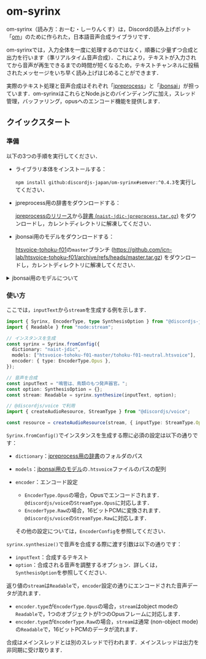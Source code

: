 # om-syrinx

om-syrinx（読み方：おーむ・しーりんくす）は，Discordの読み上げボット「[om](https://github.com/discordjs-japan/om)」のために作られた，日本語音声合成ライブラリです．

om-syrinxでは，入力全体を一度に処理するのではなく，順番に少量ずつ合成と出力を行います（準リアルタイム音声合成）．これにより，テキストが入力されてから音声が再生できるまでの時間が短くなるため，テキストチャンネルに投稿されたメッセージをいち早く読み上げはじめることができます．

実際のテキスト処理と音声合成はそれぞれ「[jpreprocess](https://crates.io/crates/jpreprocess)」と「[jbonsai](https://crates.io/crates/jbonsai)」が担っています．om-syrinxはこれらとNode.jsとのバインディングに加え，スレッド管理，バッファリング，opusへのエンコード機能を提供します．

## クイックスタート

### 準備

以下の3つの手順を実行してください．
- ライブラリ本体をインストールする：

  `npm install github:discordjs-japan/om-syrinx#semver:^0.4.3`を実行してください．
- jpreprocess用の辞書をダウンロードする：

  [jpreprocessのリリース](https://github.com/jpreprocess/jpreprocess/releases/v0.12.0)から[辞書 (`naist-jdic-jpreprocess.tar.gz`)](https://github.com/jpreprocess/jpreprocess/releases/download/v0.12.0/naist-jdic-jpreprocess.tar.gz) をダウンロードし，カレントディレクトリに解凍してください．
- jbonsai用のモデルをダウンロードする：

  [htsvoice-tohoku-f01](https://github.com/icn-lab/htsvoice-tohoku-f01)の`master`ブランチ (<https://github.com/icn-lab/htsvoice-tohoku-f01/archive/refs/heads/master.tar.gz>) をダウンロードし，カレントディレクトリに解凍してください．

<details>
  <summary>jbonsai用のモデルについて</summary>

  jbonsaiは，[HTS Engine](https://hts-engine.sourceforge.net)でも用いられる`.htsvoice`モデルを使用して音声を合成します．

  ここでは例として，htsvoice-tohoku-f01を使用しました．htsvoice-tohoku-f01は，4つの`.htsvoice`モデルを含むリポジトリです．他の`.htsvoice`モデルを使用することもできます．
</details>

### 使い方

ここでは，`inputText`から`stream`を生成する例を示します．

```ts
import { Syrinx, EncoderType, type SynthesisOption } from "@discordjs-japan/om-syrinx";
import { Readable } from "node:stream";

// インスタンスを生成
const syrinx = Syrinx.fromConfig({
  dictionary: "naist-jdic",
  models: ["htsvoice-tohoku-f01-master/tohoku-f01-neutral.htsvoice"],
  encoder: { type: EncoderType.Opus },
});

// 音声を合成
const inputText = "鳴管は、鳥類のもつ発声器官。";
const option: SynthesisOption = {};
const stream: Readable = syrinx.synthesize(inputText, option);

// @discordjs/voice で利用
import { createAudioResource, StreamType } from "@discordjs/voice";

const resource = createAudioResource(stream, { inputType: StreamType.Opus });
```

`Syrinx.fromConfig()`でインスタンスを生成する際に必須の設定は以下の通りです：
- `dictionary`：[jpreprocess用の辞書](#jpreprocess用の辞書)のフォルダのパス
- `models`：[jbonsai用のモデル](#jbonsai用のモデル)の`.htsvoice`ファイルのパスの配列
- `encoder`：エンコード設定
  - `EncoderType.Opus`の場合，Opusでエンコードされます．`@discordjs/voice`の`StreamType.Opus`に対応します．
  - `EncoderType.Raw`の場合，16ビットPCMに変換されます．`@discordjs/voice`の`StreamType.Raw`に対応します．
  
  その他の設定については，`EncoderConfig`を参照してください．

`syrinx.synthesize()`で音声を合成する際に渡す引数は以下の通りです：
- `inputText`：合成するテキスト
- `option`：合成される音声を調整するオプション．詳しくは，`SynthesisOption`を参照してください．

返り値の`stream`は`Readable`で，`encoder`設定の通りにエンコードされた音声データが流れます．
- `encoder.type`が`EncoderType.Opus`の場合，`stream`はobject modeの`Readable`で，1つのオブジェクトが1つのOpusフレームに対応します．
- `encoder.type`が`EncoderType.Raw`の場合，`stream`は通常 (non-object mode) の`Readable`で，16ビットPCMのデータが流れます．

合成はメインスレッドとは別のスレッドで行われます．メインスレッドは出力を非同期に受け取ります．
